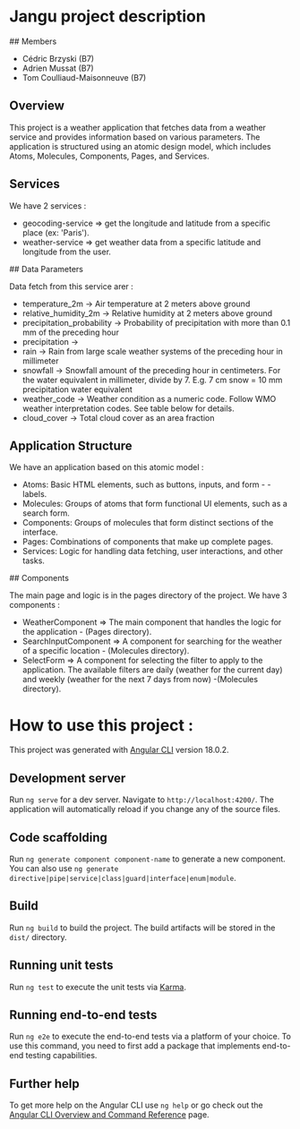# Jangu project description

## Members

- Cédric Brzyski (B7)
- Adrien Mussat (B7)
- Tom Coulliaud-Maisonneuve (B7)

## Overview

This project is a weather application that fetches data from a weather service and provides information based on various parameters. The application is structured using an atomic design model, which includes Atoms, Molecules, Components, Pages, and Services.

## Services

We have 2 services :
- geocoding-service => get the longitude and latitude from a specific place (ex: 'Paris').
- weather-service => get weather data from a specific latitude and longitude from the user.

## Data Parameters

Data fetch from this service arer :
- temperature_2m -> Air temperature at 2 meters above ground
- relative_humidity_2m -> Relative humidity at 2 meters above ground
- precipitation_probability -> Probability of precipitation with more than 0.1 mm of the preceding hour
- precipitation ->
- rain -> Rain from large scale weather systems of the preceding hour in millimeter
- snowfall -> Snowfall amount of the preceding hour in centimeters. For the water equivalent in millimeter, divide by 7. E.g. 7 cm snow = 10 mm precipitation water equivalent
- weather_code -> Weather condition as a numeric code. Follow WMO weather interpretation codes. See table below for details.
- cloud_cover -> Total cloud cover as an area fraction

## Application Structure

We have an application based on this atomic model :
- Atoms: Basic HTML elements, such as buttons, inputs, and form - - labels.
- Molecules: Groups of atoms that form functional UI elements, such as a search form.
- Components: Groups of molecules that form distinct sections of the interface.
- Pages: Combinations of components that make up complete pages.
- Services: Logic for handling data fetching, user interactions, and other tasks.

## Components

The main page and logic is in the pages directory of the project.
We have 3 components :
- WeatherComponent => The main component that handles the logic for the application - (Pages directory).
- SearchInputComponent => A component for searching for the weather of a specific location - (Molecules directory).
- SelectForm =>  A component for selecting the filter to apply to the application. The available filters are daily (weather for the current day) and weekly (weather for the next 7 days from now) -(Molecules directory).

# How to use this project :

This project was generated with [Angular CLI](https://github.com/angular/angular-cli) version 18.0.2.

## Development server

Run `ng serve` for a dev server. Navigate to `http://localhost:4200/`. The application will automatically reload if you change any of the source files.

## Code scaffolding

Run `ng generate component component-name` to generate a new component. You can also use `ng generate directive|pipe|service|class|guard|interface|enum|module`.

## Build

Run `ng build` to build the project. The build artifacts will be stored in the `dist/` directory.

## Running unit tests

Run `ng test` to execute the unit tests via [Karma](https://karma-runner.github.io).

## Running end-to-end tests

Run `ng e2e` to execute the end-to-end tests via a platform of your choice. To use this command, you need to first add a package that implements end-to-end testing capabilities.

## Further help

To get more help on the Angular CLI use `ng help` or go check out the [Angular CLI Overview and Command Reference](https://angular.dev/tools/cli) page.
